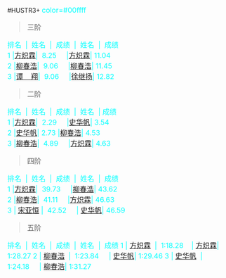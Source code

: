 #HUSTR3+
<font color=#00ffff size=3>color=#00ffff
>三阶                                      

排名  |  姓名  |  成绩  |  姓名  |  成绩                                     
1 |[方炽霖](https://cubingchina.com/results/person/2016FANG12?lang=zh_cn)|  8.25     |[方炽霖](https://cubingchina.com/results/person/2016FANG12?lang=zh_cn)| 11.04                                                      
2 |[柳春浩](https://cubingchina.com/results/person/2017LIUC11)|  9.06     |[柳春浩](https://cubingchina.com/results/person/2017LIUC11)| 11.45                                                     
3 |[谭    翔](https://cubingchina.com/results/person/2016TANX01)|  9.06     |[徐继扬](https://cubingchina.com/results/person/2015XUJI02)| 12.82                                    

>二阶

排名  |  姓名  |  成绩  |  姓名  |  成绩   
1 |[方炽霖](https://cubingchina.com/results/person/2016FANG12?lang=zh_cn)|  2.29     |[史华帆](https://cubingchina.com/results/person/2014SHIH03)| 3.54                 
2 |[史华帆](https://cubingchina.com/results/person/2014SHIH03)|  2.73     |[柳春浩](https://cubingchina.com/results/person/2017LIUC11)| 4.53                        
3 |[柳春浩](https://cubingchina.com/results/person/2017LIUC11)|  4.89     |[方炽霖](https://cubingchina.com/results/person/2016FANG12?lang=zh_cn)| 4.63

>四阶

排名  |  姓名  |  成绩  |  姓名  |  成绩                           
1 |[方炽霖](https://cubingchina.com/results/person/2016FANG12?lang=zh_cn)|  39.73     |[柳春浩](https://cubingchina.com/results/person/2017LIUC11)| 43.62      
2 |[柳春浩](https://cubingchina.com/results/person/2017LIUC11)|  41.11     |[方炽霖](https://cubingchina.com/results/person/2016FANG12?lang=zh_cn)| 46.63       
3 | [宋亚恒](https://cubingchina.com/results/person/2015SONG11) |  42.52     | [史华帆](https://cubingchina.com/results/person/2014SHIH03)| 46.59
                  
>五阶

排名  |  姓名  |  成绩  |  姓名  |  成绩
1 | [方炽霖](https://cubingchina.com/results/person/2016FANG12?lang=zh_cn)  |  1:18.28    | [方炽霖](https://cubingchina.com/results/person/2016FANG12?lang=zh_cn)| 1:28.27
2 | [柳春浩](https://cubingchina.com/results/person/2017LIUC11)  |  1:23.84     | [史华帆](https://cubingchina.com/results/person/2014SHIH03)| 1:29.46
3 | [史华帆](https://cubingchina.com/results/person/2014SHIH03)  |  1:24.18     | [柳春浩](https://cubingchina.com/results/person/2017LIUC11)| 1:31.27   
</font>
